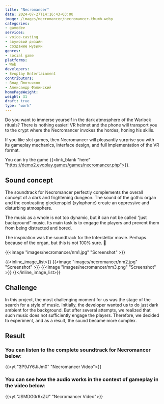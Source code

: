 ```yaml
---
title: "Necromancer"
date: 2024-07-27T14:16:43+03:00
image: /images/necromancer/necromancer-thumb.webp
categories:
- gamedev
services:
- voice-casting
- звуковой дизайн
- создание музыки
genres:
- social game
platforms:
- Web
developers:
- Evoplay Entertainment
contributors:
- Влад Плотников
- Александр Фалинский
homePageWeight:
weight: 31
draft: true
type: "work"
---
```


Do you want to immerse yourself in the dark atmosphere of the Warlock rituals? There is nothing easier! VR helmet and the phone will transport you to the crypt where the Necromancer invokes the hordes, honing his skills.

If you like slot games, then Necromancer will pleasantly surprise you with its gameplay mechanics, interface design, and full implementation of the VR format.

You can try the game {{<link_blank "here" "https://demo2.evoplay.games/games/necromancer.php">}}.

## Sound concept

The soundtrack for Necromancer perfectly complements the overall concept of a dark and frightening dungeon. The sound of the gothic organ and the contrasting glockenspiel (xylophone) create an oppressive and disturbing atmosphere.

The music as a whole is not too dynamic, but it can not be called “just background” music. Its main task is to engage the players and prevent them from being distracted and bored.

The inspiration was the soundtrack for the Interstellar movie. Perhaps because of the organ, but this is not 100% sure. 🙂

{{<image "images/necromancer/nm1.jpg" "Screenshot" >}}

{{<inline_image_list>}}
{{<image "images/necromancer/nm2.jpg" "Screenshot" >}}
{{<image "images/necromancer/nm3.png" "Screenshot" >}}
{{</inline_image_list>}}

## Challenge

In this project, the most challenging moment for us was the stage of the search for a style of music. Initially, the developer wanted us to do just dark ambient for the background. But after several attempts, we realized that such music does not sufficiently engage the players. Therefore, we decided to experiment, and as a result, the sound became more complex.

## Result

### You can listen to the complete soundtrack for Necromancer below:

{{<yt "3P9JY6JiJm0" "Necromancer Video">}}

### You can see how the audio works in the context of gameplay in the video below:

{{<yt "JSMDG0r6xZU" "Necromancer Video">}}